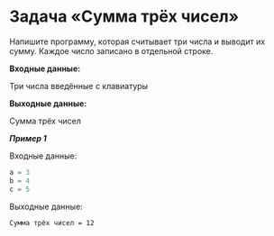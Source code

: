 # Задача «Сумма трёх чисел»

Напишите программу, которая считывает три числа и выводит их сумму. Каждое число записано в отдельной строке.

**Входные данные:**

Три числа введённые с клавиатуры

**Выходные данные:**

Сумма трёх чисел

**_Пример 1_**

Входные данные:
```python
a = 3
b = 4
c = 5
```
Выходные данные:

```
Сумма трёх чисел = 12
```

